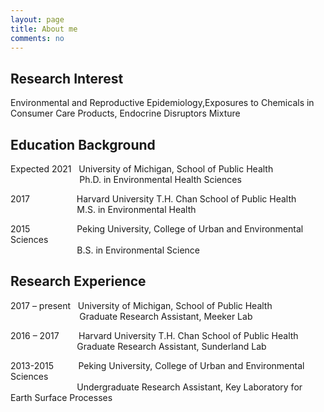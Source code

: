 ```yaml
---
layout: page
title: About me
comments: no
---
```


<!--we are changing here into About me-->
Research Interest
-----------------

Environmental and Reproductive Epidemiology,Exposures to Chemicals in Consumer Care Products, Endocrine Disruptors Mixture


Education Background
--------------------

Expected 2021   University of Michigan, School of Public Health<br/>
                             Ph.D. in Environmental Health Sciences 
                
2017                    Harvard University T.H. Chan School of Public Health<br/>
                             M.S. in Environmental Health
                          
2015                    Peking University, College of Urban and Environmental Sciences<br/>
                             B.S. in Environmental Science


Research Experience
-----------------------
2017 – present    University of Michigan, School of Public Health<br/>
                             Graduate Research Assistant, Meeker Lab 
                
2016 – 2017        Harvard University T.H. Chan School of Public Health<br/>
                             Graduate Research Assistant, Sunderland Lab
                          
2013-2015           Peking University, College of Urban and Environmental Sciences<br/>
                             Undergraduate Research Assistant, Key Laboratory for Earth Surface Processes
  





